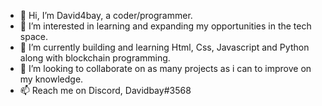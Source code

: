 - 👋 Hi, I’m David4bay, a coder/programmer.
- 👀 I’m interested in learning and expanding my opportunities in the tech space.
- 🌱 I’m currently building and learning Html, Css, Javascript and Python along with blockchain programming.
- 💞️ I’m looking to collaborate on as many projects as i can to improve on my knowledge.
- 📫 Reach me on Discord, Davidbay#3568

<!---
David4bay/David4bay is a ✨ special ✨ repository because its `README.md` (this file) appears on your GitHub profile.
You can click the Preview link to take a look at your changes.
--->
